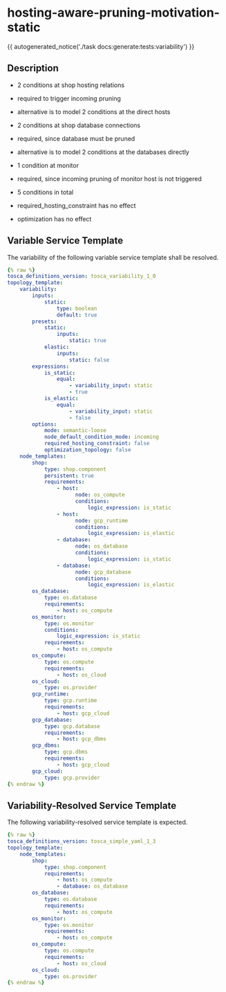 # hosting-aware-pruning-motivation-static

{{ autogenerated_notice('./task docs:generate:tests:variability') }}

## Description

- 2 conditions at shop hosting relations
- required to trigger incoming pruning
- alternative is to model 2 conditions at the direct hosts   

- 2 conditions at shop database connections
- required, since database must be pruned
- alternative is to model 2 conditions at the databases directly

- 1 condition at monitor
- required, since incoming pruning of monitor host is not triggered

- 5 conditions in total

- required_hosting_constraint has no effect
- optimization has no effect


## Variable Service Template

The variability of the following variable service template shall be resolved.

```yaml linenums="1"
{% raw %}
tosca_definitions_version: tosca_variability_1_0
topology_template:
    variability:
        inputs:
            static:
                type: boolean
                default: true
        presets:
            static:
                inputs:
                    static: true
            elastic:
                inputs:
                    static: false
        expressions:
            is_static:
                equal:
                    - variability_input: static
                    - true
            is_elastic:
                equal:
                    - variability_input: static
                    - false
        options:
            mode: semantic-loose
            node_default_condition_mode: incoming
            required_hosting_constraint: false
            optimization_topology: false
    node_templates:
        shop:
            type: shop.component
            persistent: true
            requirements:
                - host:
                      node: os_compute
                      conditions:
                          logic_expression: is_static
                - host:
                      node: gcp_runtime
                      conditions:
                          logic_expression: is_elastic
                - database:
                      node: os_database
                      conditions:
                          logic_expression: is_static
                - database:
                      node: gcp_database
                      conditions:
                          logic_expression: is_elastic
        os_database:
            type: os.database
            requirements:
                - host: os_compute
        os_monitor:
            type: os.monitor
            conditions:
                logic_expression: is_static
            requirements:
                - host: os_compute
        os_compute:
            type: os.compute
            requirements:
                - host: os_cloud
        os_cloud:
            type: os.provider
        gcp_runtime:
            type: gcp.runtime
            requirements:
                - host: gcp_cloud
        gcp_database:
            type: gcp.database
            requirements:
                - host: gcp_dbms
        gcp_dbms:
            type: gcp.dbms
            requirements:
                - host: gcp_cloud
        gcp_cloud:
            type: gcp.provider
{% endraw %}
```




## Variability-Resolved Service Template

The following variability-resolved service template is expected.

```yaml linenums="1"
{% raw %}
tosca_definitions_version: tosca_simple_yaml_1_3
topology_template:
    node_templates:
        shop:
            type: shop.component
            requirements:
                - host: os_compute
                - database: os_database
        os_database:
            type: os.database
            requirements:
                - host: os_compute
        os_monitor:
            type: os.monitor
            requirements:
                - host: os_compute
        os_compute:
            type: os.compute
            requirements:
                - host: os_cloud
        os_cloud:
            type: os.provider
{% endraw %}
```

